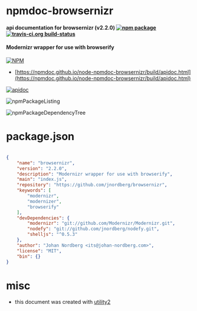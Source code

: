 # npmdoc-browsernizr

#### api documentation for  browsernizr (v2.2.0)  [![npm package](https://img.shields.io/npm/v/npmdoc-browsernizr.svg?style=flat-square)](https://www.npmjs.org/package/npmdoc-browsernizr) [![travis-ci.org build-status](https://api.travis-ci.org/npmdoc/node-npmdoc-browsernizr.svg)](https://travis-ci.org/npmdoc/node-npmdoc-browsernizr)

#### Modernizr wrapper for use with browserify

[![NPM](https://nodei.co/npm/browsernizr.png?downloads=true&downloadRank=true&stars=true)](https://www.npmjs.com/package/browsernizr)

- [https://npmdoc.github.io/node-npmdoc-browsernizr/build/apidoc.html](https://npmdoc.github.io/node-npmdoc-browsernizr/build/apidoc.html)

[![apidoc](https://npmdoc.github.io/node-npmdoc-browsernizr/build/screenCapture.buildCi.browser.%252Ftmp%252Fbuild%252Fapidoc.html.png)](https://npmdoc.github.io/node-npmdoc-browsernizr/build/apidoc.html)

![npmPackageListing](https://npmdoc.github.io/node-npmdoc-browsernizr/build/screenCapture.npmPackageListing.svg)

![npmPackageDependencyTree](https://npmdoc.github.io/node-npmdoc-browsernizr/build/screenCapture.npmPackageDependencyTree.svg)



# package.json

```json

{
    "name": "browsernizr",
    "version": "2.2.0",
    "description": "Modernizr wrapper for use with browserify",
    "main": "index.js",
    "repository": "https://github.com/jnordberg/browsernizr",
    "keywords": [
        "modernizr",
        "modernizer",
        "browserify"
    ],
    "devDependencies": {
        "modernizr": "git://github.com/Modernizr/Modernizr.git",
        "nodefy": "git://github.com/jnordberg/nodefy.git",
        "shelljs": "^0.5.3"
    },
    "author": "Johan Nordberg <its@johan-nordberg.com>",
    "license": "MIT",
    "bin": {}
}
```



# misc
- this document was created with [utility2](https://github.com/kaizhu256/node-utility2)
